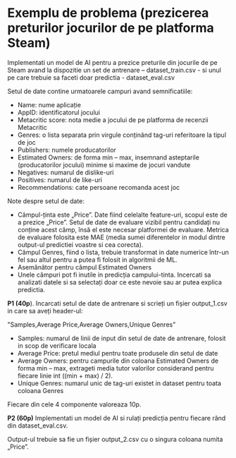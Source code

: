 # Exemplu de problema (prezicerea preturilor jocurilor de pe platforma Steam)

Implementati un model de AI pentru a prezice preturile din jocurile de pe Steam avand la dispozitie un set de antrenare – dataset_train.csv - si unul pe care trebuie sa faceti doar predictia - dataset_eval.csv

Setul de date contine urmatoarele campuri avand semnificatiile:

- Name: nume aplicație
- AppID: identificatorul jocului
- Metacritic score: nota medie a jocului de pe platforma de recenzii Metacritic
- Genres: o lista separata prin virgule conținând tag-uri referitoare la tipul de joc
- Publishers: numele producatorilor
- Estimated Owners: de forma min – max, insemnand asteptarile (producatorilor jocului) minime si maxime de jocuri vandute
- Negatives: numarul de dislike-uri
- Positives: numarul de like-uri
- Recommendations: cate persoane recomanda acest joc

Note despre setul de date:

- Câmpul-ținta este „Price”. Date fiind celelalte feature-uri, scopul este de a prezice „Price”. Setul de date de evaluare vizibil pentru candidați nu conține acest câmp, însă el este necesar platformei de evaluare. Metrica de evaluare folosita este MAE (media sumei diferentelor in modul dintre output-ul predictiei voastre si cea corecta).
- Câmpul Genres, fiind o lista, trebuie transformat in date numerice într-un fel sau altul pentru a putea fi folosit in algoritmii de ML.
- Asemănător pentru câmpul Estimated Owners
- Unele câmpuri pot fi inutile in predicția campului-tinta. Incercati sa analizati datele si sa selectați doar ce este nevoie sau ar putea explica predictia.

**P1 (40p**). Incarcati setul de date de antrenare si scrieți un fișier output_1.csv in care sa aveți header-ul:

"Samples,Average Price,Average Owners,Unique Genres”

- Samples: numarul de linii de input din setul de date de antrenare, folosit in scop de verificare locala
- Average Price: pretul mediul pentru toate produsele din setul de date
- Average Owners: pentru campurile din coloana Estimated Owners de forma min – max, extrageti media tutor valorilor considerand pentru fiecare linie int ((min + max) / 2).
- Unique Genres: numarul unic de tag-uri existet in dataset pentru toata coloana Genres

Fiecare din cele 4 componente valoreaza 10p.

**P2 (60p)** Implementati un model de AI si rulați predicția pentru fiecare rând din dataset_eval.csv.

Output-ul trebuie sa fie un fișier output_2.csv cu o singura coloana numita „Price”.
